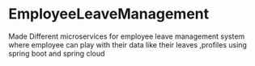 # EmployeeLeaveManagement
Made Different microservices for employee leave management system where employee can play with their data like their leaves ,profiles using spring boot and spring cloud
